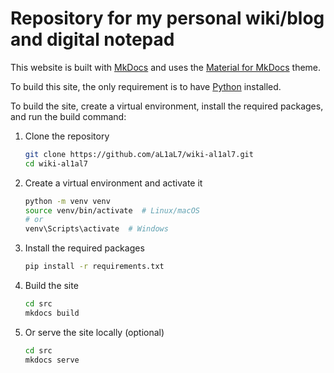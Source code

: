 # Repository for my personal wiki/blog and digital notepad

This website is built with [MkDocs](https://www.mkdocs.org/) and uses the [Material for MkDocs](https://squidfunk.github.io/mkdocs-material/) theme.

To build this site, the only requirement is to have [Python](https://www.python.org/) installed.

To build the site, create a virtual environment, install the required packages, and run the build command:

1. Clone the repository

    ```bash
    git clone https://github.com/aL1aL7/wiki-al1al7.git
    cd wiki-al1al7
    ```
2. Create a virtual environment and activate it

    ```bash
    python -m venv venv
    source venv/bin/activate  # Linux/macOS
    # or
    venv\Scripts\activate  # Windows
    ```
3. Install the required packages    

    ```bash
    pip install -r requirements.txt
    ```
4. Build the site

    ```bash
    cd src
    mkdocs build
    ```
5. Or serve the site locally (optional)

    ```bash
    cd src
    mkdocs serve
    ```
